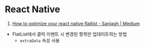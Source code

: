 # React Native

1. [How to optimize your react native flatlist - Sanjagh | Medium](https://medium.com/sanjagh/how-to-optimize-your-react-native-flatlist-946490c8c49b)
- FlatList에서 클릭 이벤트 시 변경된 항목만 업데이트하는 방법
   - `extraData` 속성 사용

